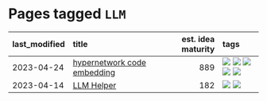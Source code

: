 # Pages tagged `LLM`

|last_modified|title|est. idea maturity|tags
|:---|:---|---:|:---|
|2023-04-24|[hypernetwork code embedding](../hypernetwork_embedding_for_code.md)|889|[![](https://img.shields.io/badge/tag-LLM-77a0)](../tags/LLM.md) [![](https://img.shields.io/badge/tag-embeddings-5d9a82)](../tags/embeddings.md) [![](https://img.shields.io/badge/tag-machinelearning-aa21fc)](../tags/machinelearning.md) [![](https://img.shields.io/badge/tag-models-869bd0)](../tags/models.md) [![](https://img.shields.io/badge/tag-nlp-c4c41f)](../tags/nlp.md)|
|2023-04-14|[LLM Helper](../llm-helper.md)|182|[![](https://img.shields.io/badge/tag-LLM-77a0)](../tags/LLM.md) [![](https://img.shields.io/badge/tag-tooling-734214)](../tags/tooling.md)|